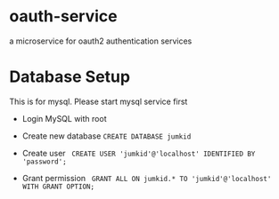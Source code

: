 # oauth-service
a microservice for oauth2 authentication services

# Database Setup 
This is for mysql. Please start mysql service first

- Login MySQL with root

- Create new database
``` CREATE DATABASE jumkid ```

- Create user
``` CREATE USER 'jumkid'@'localhost' IDENTIFIED BY 'password';```

- Grant permission
``` GRANT ALL ON jumkid.* TO 'jumkid'@'localhost' WITH GRANT OPTION;```

